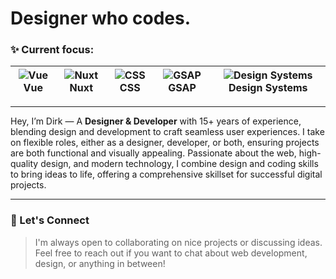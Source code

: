 # Designer who codes.

### ✨ Current focus:

| ![Vue](https://api.iconify.design/logos:vue.svg?color=%23888888) Vue | ![Nuxt](https://api.iconify.design/logos:nuxt-icon.svg?color=%23888888) Nuxt | ![CSS](https://api.iconify.design/logos:css-3.svg?color=%23888888) CSS | ![GSAP](https://api.iconify.design/logos:greensock-icon.svg?color=%23888888) GSAP | ![Design Systems](https://api.iconify.design/tdesign:browse.svg?color=%23888888) Design Systems |
|-----|------|-----|----------------|------|

---

Hey, I’m Dirk — A **Designer & Developer** with 15+ years of experience, blending design and development to craft seamless user experiences. I take on flexible roles, either as a designer, developer, or both, ensuring projects are both functional and visually appealing. Passionate about the web, high-quality design, and modern technology, I combine design and coding skills to bring ideas to life, offering a comprehensive skillset for successful digital projects.

---

### 🙌 Let's Connect

>
> I'm always open to collaborating on nice projects or discussing ideas.
> Feel free to reach out if you want to chat about web development, design, or anything in between!
>
